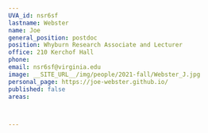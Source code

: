 ```yaml
---
UVA_id: nsr6sf
lastname: Webster
name: Joe
general_position: postdoc
position: Whyburn Research Associate and Lecturer
office: 210 Kerchof Hall
phone: 
email: nsr6sf@virginia.edu
image: __SITE_URL__/img/people/2021-fall/Webster_J.jpg 
personal_page: https://joe-webster.github.io/
published: false
areas:



---
```


